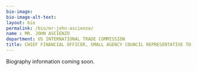 ```yaml
---
bio-image:
bio-image-alt-text:
layout: bio
permalink: /bio/mr-john-ascienzo/
name : MR. JOHN ASCIENZO
department: US INTERNATIONAL TRADE COMMISSION
title: CHIEF FINANCIAL OFFICER, SMALL AGENCY COUNCIL REPRESENTATIVE TO THE CFOC
---
```

Biography information coming soon.
